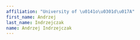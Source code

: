 ```yaml
---
affiliation: "University of \u0141o\u0301d\u017A"
first_name: Andrzej
last_name: Indrzejczak
name: Andrzej Indrzejczak
---
```

